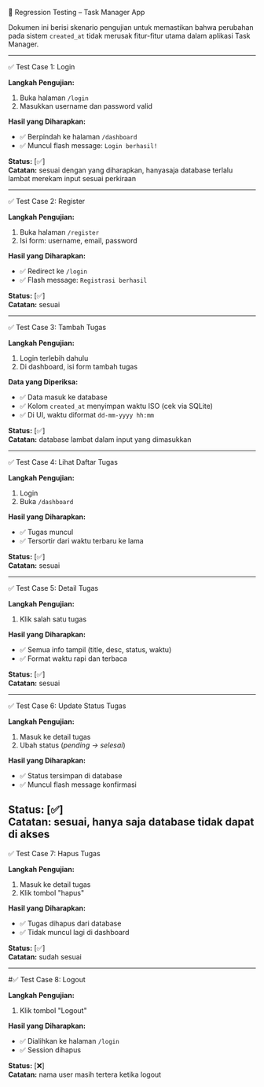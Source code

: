 🧪 Regression Testing – Task Manager App

Dokumen ini berisi skenario pengujian untuk memastikan bahwa perubahan pada sistem `created_at` tidak merusak fitur-fitur utama dalam aplikasi Task Manager.

---

✅ Test Case 1: Login

**Langkah Pengujian:**
1. Buka halaman `/login`
2. Masukkan username dan password valid

**Hasil yang Diharapkan:**
- ✅ Berpindah ke halaman `/dashboard`
- ✅ Muncul flash message: `Login berhasil!`

**Status:** [✅]  
**Catatan:** sesuai dengan yang diharapkan, hanyasaja database terlalu lambat merekam input sesuai perkiraan


---

✅ Test Case 2: Register

**Langkah Pengujian:**
1. Buka halaman `/register`
2. Isi form: username, email, password

**Hasil yang Diharapkan:**
- ✅ Redirect ke `/login`
- ✅ Flash message: `Registrasi berhasil`

**Status:** [✅]  
**Catatan:** sesuai

---

✅ Test Case 3: Tambah Tugas

**Langkah Pengujian:**
1. Login terlebih dahulu
2. Di dashboard, isi form tambah tugas

**Data yang Diperiksa:**
- ✅ Data masuk ke database
- ✅ Kolom `created_at` menyimpan waktu ISO (cek via SQLite)
- ✅ Di UI, waktu diformat `dd-mm-yyyy hh:mm`

**Status:** [✅]  
**Catatan:** database lambat dalam input yang dimasukkan

---

✅ Test Case 4: Lihat Daftar Tugas

**Langkah Pengujian:**
1. Login
2. Buka `/dashboard`

**Hasil yang Diharapkan:**
- ✅ Tugas muncul
- ✅ Tersortir dari waktu terbaru ke lama

**Status:** [✅]  
**Catatan:** sesuai

---

✅ Test Case 5: Detail Tugas

**Langkah Pengujian:**
1. Klik salah satu tugas

**Hasil yang Diharapkan:**
- ✅ Semua info tampil (title, desc, status, waktu)
- ✅ Format waktu rapi dan terbaca

**Status:** [✅]  
**Catatan:** sesuai

---

✅ Test Case 6: Update Status Tugas

**Langkah Pengujian:**
1. Masuk ke detail tugas
2. Ubah status (*pending → selesai*)

**Hasil yang Diharapkan:**
- ✅ Status tersimpan di database
- ✅ Muncul flash message konfirmasi

**Status:** [✅]  
**Catatan:** sesuai, hanya saja database tidak dapat di akses
---

✅ Test Case 7: Hapus Tugas

**Langkah Pengujian:**
1. Masuk ke detail tugas
2. Klik tombol "hapus"

**Hasil yang Diharapkan:**
- ✅ Tugas dihapus dari database
- ✅ Tidak muncul lagi di dashboard

**Status:** [✅]  
**Catatan:** sudah sesuai

---

#✅ Test Case 8: Logout

**Langkah Pengujian:**
1. Klik tombol "Logout"

**Hasil yang Diharapkan:**
- ✅ Dialihkan ke halaman `/login`
- ✅ Session dihapus

**Status:** [❌]  
**Catatan:** nama user masih tertera ketika logout
